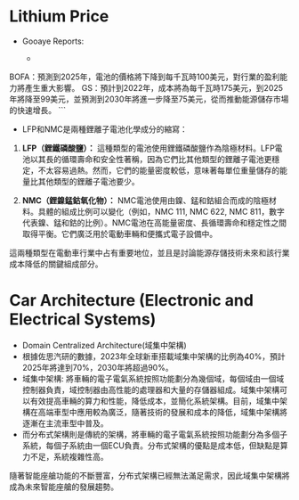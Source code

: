 # Lithium Price
* Gooaye Reports:
    * ```碳酸鋰的價格持續暴跌。截至2021年8月，每噸售價為人民幣97,500元。這對LFP和NMC電池的成本結構影響甚鉅，進而影響了電池行業的利潤率和競爭力。預計到2025年，能源儲存系統的成本將顯著下降。
BOFA：預測到2025年，電池的價格將下降到每千瓦時100美元，對行業的盈利能力將產生重大影響。
GS：預計到2022年，成本將為每千瓦時175美元，到2025年將降至99美元，並預測到2030年將進一步降至75美元，從而推動能源儲存市場的快速增長。
    ```
* LFP和NMC是兩種鋰離子電池化學成分的縮寫：

1. **LFP（鋰鐵磷酸鹽）：** 這種類型的電池使用鋰鐵磷酸鹽作為陰極材料。LFP電池以其長的循環壽命和安全性著稱，因為它們比其他類型的鋰離子電池更穩定，不太容易過熱。然而，它們的能量密度較低，意味著每單位重量儲存的能量比其他類型的鋰離子電池要少。

2. **NMC（鋰鎳錳鈷氧化物）：** NMC電池使用由鎳、錳和鈷組合而成的陰極材料。具體的組成比例可以變化（例如，NMC 111, NMC 622, NMC 811，數字代表鎳、錳和鈷的比例）。NMC電池在高能量密度、長循環壽命和穩定性之間取得平衡。它們廣泛用於電動車輛和便攜式電子設備中。

這兩種類型在電動車行業中占有重要地位，並且是討論能源存儲技術未來和該行業成本降低的關鍵組成部分。

# Car Architecture (Electronic and Electrical Systems)
* Domain Centralized Architecture(域集中架構)
* 根據佐思汽研的數據，2023年全球新車搭載域集中架構的比例為40%，預計2025年將達到70%，2030年將超過90%。
* 域集中架構: 將車輛的電子電氣系統按照功能劃分為幾個域，每個域由一個域控制器負責，域控制器由高性能的處理器和大量的存儲器組成。域集中架構可以有效提高車輛的算力和性能，降低成本，並簡化系統架構。目前，域集中架構在高端車型中應用較為廣泛，隨著技術的發展和成本的降低，域集中架構將逐漸在主流車型中普及。
* 而分布式架構則是傳統的架構，將車輛的電子電氣系統按照功能劃分為多個子系統，每個子系統由一個ECU負責。分布式架構的優點是成本低，但缺點是算力不足，系統複雜性高。

 隨著智能座艙功能的不斷豐富，分布式架構已經無法滿足需求，因此域集中架構將成為未來智能座艙的發展趨勢。